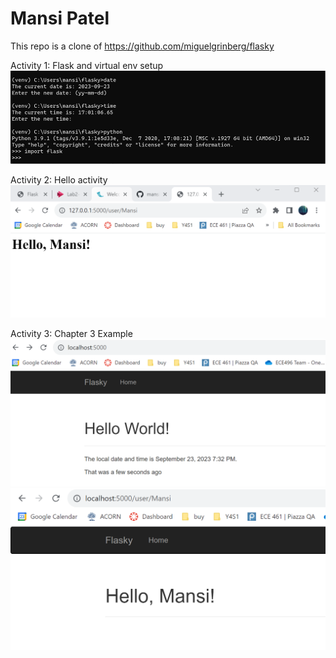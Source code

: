 # Mansi Patel 

This repo is a clone of https://github.com/miguelgrinberg/flasky

Activity 1: Flask and virtual env setup 
![Image](/images/image.png)

Activity 2: Hello activity
![Image](/images/helloMansi.png)

Activity 3: Chapter 3 Example
![Image](/images/activity3.png)
![Image](/images/activity3additional.png)